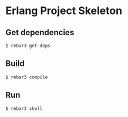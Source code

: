 Erlang Project Skeleton
=====


Get dependencies
-----

    $ rebar3 get-deps
Build
-----

    $ rebar3 compile
Run
-----

    $ rebar3 shell